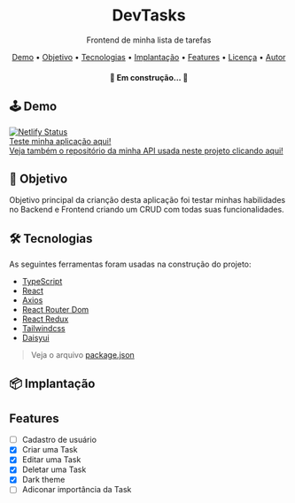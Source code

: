 <h1 align="center">DevTasks</h1>
<p align="center">Frontend de minha lista de tarefas</p>

<p align="center">
 <a href="#demo">Demo</a> •
 <a href="#objetivo">Objetivo</a> •
 <a href="#tecnologias">Tecnologias</a> •
 <a href="#implantacao">Implantação</a> •
 <a href="#Features">Features</a> • 
 <a href="#licenc-a">Licença</a> • 
 <a href="#autor">Autor</a>
</p>

<h4 align="center"> 
	🚧  Em construção...  🚧
</h4>

<h2 id="demo">🕹️ Demo</h2>

[![Netlify Status](https://api.netlify.com/api/v1/badges/cff2323a-f213-4823-a101-0d192876fd4d/deploy-status)](https://app.netlify.com/sites/inspiring-syrniki-2b818f/deploys)
<br><a href="inspiring-syrniki-2b818f.netlify.app" target="_blank">Teste minha aplicação aqui!</a>
<br><a href="https://github.com/LeandroTRibeiro/api-tasklist" target="_blank">Veja também o repositório da minha API usada neste projeto clicando aqui!</a>

<h2 id="objetivo">📖 Objetivo</h2>
<p>Objetivo principal da crianção desta aplicação foi testar minhas habilidades no Backend e Frontend criando um CRUD com todas suas funcionalidades.</p>

<h2 id="tecnologias">🛠 Tecnologias</h2>

As seguintes ferramentas foram usadas na construção do projeto:

- [TypeScript](https://www.typescriptlang.org/)
- [React](https://pt-br.reactjs.org/)
- [Axios](https://axios-http.com/)
- [React Router Dom](https://reactrouter.com/en/main)
- [React Redux](https://react-redux.js.org/)
- [Tailwindcss](https://tailwindcss.com/)
- [Daisyui](https://daisyui.com/)

> Veja o arquivo  [package.json](https://github.com/LeandroTRibeiro/tasklist-app/blob/main/package.json)

<h2 id="implantacao">📦 Implantação<h2>

<h2 id="Features">Features</h2>

- [ ] Cadastro de usuário
- [x] Criar uma Task
- [x] Editar uma Task
- [x] Deletar uma Task
- [x] Dark theme
- [ ] Adiconar importância da Task
